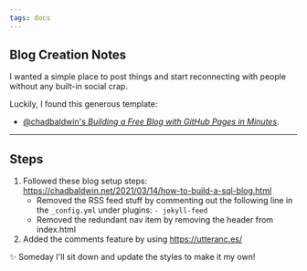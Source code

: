```yaml
---
tags: docs
---
```

## Blog Creation Notes
I wanted a simple place to post things and start reconnecting with people without any built-in social crap. 

Luckily, I found this generous template: 
 - [@chadbaldwin's _Building a Free Blog with GitHub Pages in Minutes_](https://chadbaldwin.net/2021/03/14/how-to-build-a-sql-blog.html). 

---

## Steps 
1. Followed these blog setup steps: https://chadbaldwin.net/2021/03/14/how-to-build-a-sql-blog.html
	- Removed the RSS feed stuff by commenting out the following line in the `_config.yml` under plugins: `- jekyll-feed`
	- Removed the redundant nav item by removing the header from index.html
2. Added the comments feature by using https://utteranc.es/

✨ Someday I'll sit down and update the styles to make it my own!
